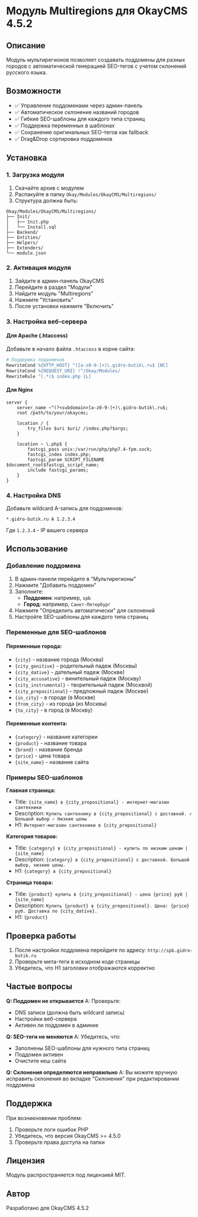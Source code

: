 # Модуль Multiregions для OkayCMS 4.5.2

## Описание
Модуль мультирегионов позволяет создавать поддомены для разных городов с автоматической генерацией SEO-тегов с учетом склонений русского языка.

## Возможности
- ✅ Управление поддоменами через админ-панель
- ✅ Автоматическое склонение названий городов
- ✅ Гибкие SEO-шаблоны для каждого типа страниц
- ✅ Поддержка переменных в шаблонах
- ✅ Сохранение оригинальных SEO-тегов как fallback
- ✅ Drag&Drop сортировка поддоменов

## Установка

### 1. Загрузка модуля
1. Скачайте архив с модулем
2. Распакуйте в папку `Okay/Modules/OkayCMS/Multiregions/`
3. Структура должна быть:
```
Okay/Modules/OkayCMS/Multiregions/
├── Init/
│   ├── Init.php
│   └── Install.sql
├── Backend/
├── Entities/
├── Helpers/
├── Extenders/
└── module.json
```

### 2. Активация модуля
1. Зайдите в админ-панель OkayCMS
2. Перейдите в раздел "Модули"
3. Найдите модуль "Multiregions"
4. Нажмите "Установить"
5. После установки нажмите "Включить"

### 3. Настройка веб-сервера

#### Для Apache (.htaccess)
Добавьте в начало файла `.htaccess` в корне сайта:
```apache
# Поддержка поддоменов
RewriteCond %{HTTP_HOST} ^([a-z0-9-]+)\.gidro-butik\.ru$ [NC]
RewriteCond %{REQUEST_URI} !^/Okay/Modules/
RewriteRule ^(.*)$ index.php [L]
```

#### Для Nginx
```nginx
server {
    server_name ~^(?<subdomain>[a-z0-9-]+)\.gidro-butik\.ru$;
    root /path/to/your/okaycms;
    
    location / {
        try_files $uri $uri/ /index.php?$args;
    }
    
    location ~ \.php$ {
        fastcgi_pass unix:/var/run/php/php7.4-fpm.sock;
        fastcgi_index index.php;
        fastcgi_param SCRIPT_FILENAME $document_root$fastcgi_script_name;
        include fastcgi_params;
    }
}
```

### 4. Настройка DNS
Добавьте wildcard A-запись для поддоменов:
```
*.gidro-butik.ru A 1.2.3.4
```
Где `1.2.3.4` - IP вашего сервера

## Использование

### Добавление поддомена
1. В админ-панели перейдите в "Мультирегионы"
2. Нажмите "Добавить поддомен"
3. Заполните:
   - **Поддомен**: например, `spb`
   - **Город**: например, `Санкт-Петербург`
4. Нажмите "Определить автоматически" для склонений
5. Настройте SEO-шаблоны для каждого типа страниц

### Переменные для SEO-шаблонов

#### Переменные города:
- `{city}` - название города (Москва)
- `{city_genitive}` - родительный падеж (Москвы)
- `{city_dative}` - дательный падеж (Москве)
- `{city_accusative}` - винительный падеж (Москву)
- `{city_instrumental}` - творительный падеж (Москвой)
- `{city_prepositional}` - предложный падеж (Москве)
- `{in_city}` - в городе (в Москве)
- `{from_city}` - из города (из Москвы)
- `{to_city}` - в город (в Москву)

#### Переменные контента:
- `{category}` - название категории
- `{product}` - название товара
- `{brand}` - название бренда
- `{price}` - цена товара
- `{site_name}` - название сайта

### Примеры SEO-шаблонов

**Главная страница:**
- Title: `{site_name} в {city_prepositional} - интернет-магазин сантехники`
- Description: `Купить сантехнику в {city_prepositional} с доставкой. ✓ Большой выбор ✓ Низкие цены`
- H1: `Интернет-магазин сантехники в {city_prepositional}`

**Категория товаров:**
- Title: `{category} в {city_prepositional} - купить по низким ценам | {site_name}`
- Description: `{category} в {city_prepositional} с доставкой. Большой выбор, низкие цены.`
- H1: `{category} в {city_prepositional}`

**Страница товара:**
- Title: `{product} купить в {city_prepositional} - цена {price} руб | {site_name}`
- Description: `Купить {product} в {city_prepositional}. Цена: {price} руб. Доставка по {city_dative}.`
- H1: `{product}`

## Проверка работы

1. После настройки поддомена перейдите по адресу: `http://spb.gidro-butik.ru`
2. Проверьте мета-теги в исходном коде страницы
3. Убедитесь, что H1 заголовки отображаются корректно

## Частые вопросы

**Q: Поддомен не открывается**
A: Проверьте:
- DNS записи (должна быть wildcard запись)
- Настройки веб-сервера
- Активен ли поддомен в админке

**Q: SEO-теги не меняются**
A: Убедитесь, что:
- Заполнены SEO-шаблоны для нужного типа страниц
- Поддомен активен
- Очистите кеш сайта

**Q: Склонения определяются неправильно**
A: Вы можете вручную исправить склонения во вкладке "Склонения" при редактировании поддомена

## Поддержка

При возникновении проблем:
1. Проверьте логи ошибок PHP
2. Убедитесь, что версия OkayCMS >= 4.5.0
3. Проверьте права доступа на папки

## Лицензия

Модуль распространяется под лицензией MIT.

## Автор

Разработано для OkayCMS 4.5.2